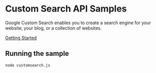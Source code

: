 # Custom Search API Samples

Google Custom Search enables you to create a search engine for your website, your blog, or a collection of websites.

[Getting Started](https://developers.google.com/custom-search/)

## Running the sample

`node customsearch.js`
